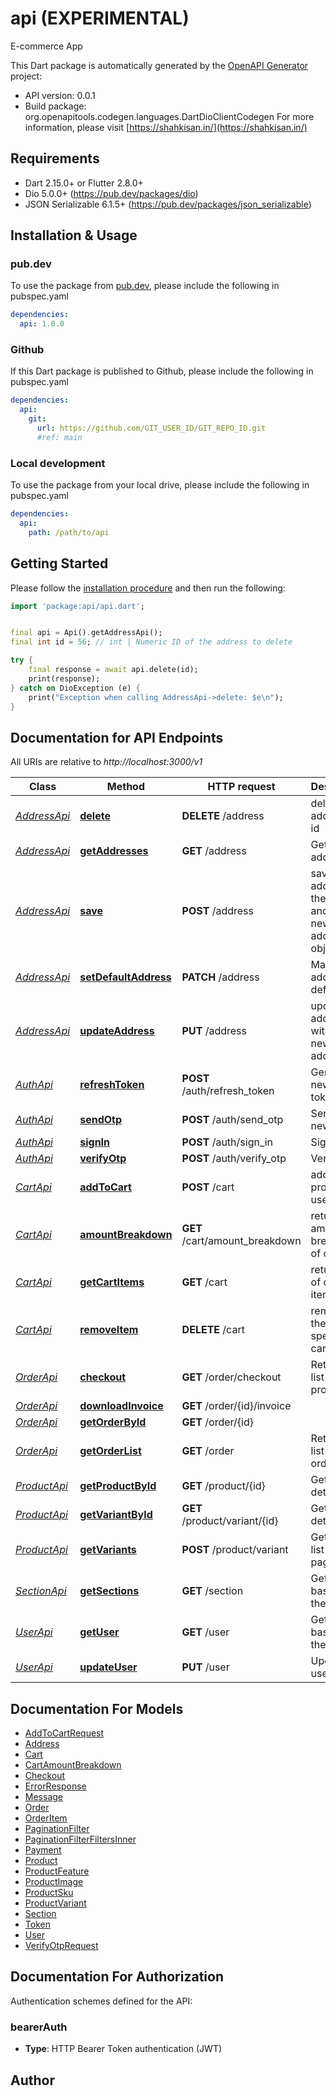 # api (EXPERIMENTAL)
E-commerce App

This Dart package is automatically generated by the [OpenAPI Generator](https://openapi-generator.tech) project:

- API version: 0.0.1
- Build package: org.openapitools.codegen.languages.DartDioClientCodegen
For more information, please visit [https://shahkisan.in/](https://shahkisan.in/)

## Requirements

* Dart 2.15.0+ or Flutter 2.8.0+
* Dio 5.0.0+ (https://pub.dev/packages/dio)
* JSON Serializable 6.1.5+ (https://pub.dev/packages/json_serializable)

## Installation & Usage

### pub.dev
To use the package from [pub.dev](https://pub.dev), please include the following in pubspec.yaml
```yaml
dependencies:
  api: 1.0.0
```

### Github
If this Dart package is published to Github, please include the following in pubspec.yaml
```yaml
dependencies:
  api:
    git:
      url: https://github.com/GIT_USER_ID/GIT_REPO_ID.git
      #ref: main
```

### Local development
To use the package from your local drive, please include the following in pubspec.yaml
```yaml
dependencies:
  api:
    path: /path/to/api
```

## Getting Started

Please follow the [installation procedure](#installation--usage) and then run the following:

```dart
import 'package:api/api.dart';


final api = Api().getAddressApi();
final int id = 56; // int | Numeric ID of the address to delete

try {
    final response = await api.delete(id);
    print(response);
} catch on DioException (e) {
    print("Exception when calling AddressApi->delete: $e\n");
}

```

## Documentation for API Endpoints

All URIs are relative to *http://localhost:3000/v1*

Class | Method | HTTP request | Description
------------ | ------------- | ------------- | -------------
[*AddressApi*](doc/AddressApi.md) | [**delete**](doc/AddressApi.md#delete) | **DELETE** /address | delete user address by id
[*AddressApi*](doc/AddressApi.md) | [**getAddresses**](doc/AddressApi.md#getaddresses) | **GET** /address | Get all user addresses
[*AddressApi*](doc/AddressApi.md) | [**save**](doc/AddressApi.md#save) | **POST** /address | save new address for the user and return new address object
[*AddressApi*](doc/AddressApi.md) | [**setDefaultAddress**](doc/AddressApi.md#setdefaultaddress) | **PATCH** /address | Mark the address as default
[*AddressApi*](doc/AddressApi.md) | [**updateAddress**](doc/AddressApi.md#updateaddress) | **PUT** /address | update the address with the new address
[*AuthApi*](doc/AuthApi.md) | [**refreshToken**](doc/AuthApi.md#refreshtoken) | **POST** /auth/refresh_token | Generate new access token
[*AuthApi*](doc/AuthApi.md) | [**sendOtp**](doc/AuthApi.md#sendotp) | **POST** /auth/send_otp | Send otp to new user
[*AuthApi*](doc/AuthApi.md) | [**signIn**](doc/AuthApi.md#signin) | **POST** /auth/sign_in | Sign In
[*AuthApi*](doc/AuthApi.md) | [**verifyOtp**](doc/AuthApi.md#verifyotp) | **POST** /auth/verify_otp | Verify OTP
[*CartApi*](doc/CartApi.md) | [**addToCart**](doc/CartApi.md#addtocart) | **POST** /cart | add product to user cart
[*CartApi*](doc/CartApi.md) | [**amountBreakdown**](doc/CartApi.md#amountbreakdown) | **GET** /cart/amount_breakdown | returns amount breakdown of cart
[*CartApi*](doc/CartApi.md) | [**getCartItems**](doc/CartApi.md#getcartitems) | **GET** /cart | returns list of cart items
[*CartApi*](doc/CartApi.md) | [**removeItem**](doc/CartApi.md#removeitem) | **DELETE** /cart | removes the specified cart item
[*OrderApi*](doc/OrderApi.md) | [**checkout**](doc/OrderApi.md#checkout) | **GET** /order/checkout | Returns a list of products
[*OrderApi*](doc/OrderApi.md) | [**downloadInvoice**](doc/OrderApi.md#downloadinvoice) | **GET** /order/{id}/invoice | 
[*OrderApi*](doc/OrderApi.md) | [**getOrderById**](doc/OrderApi.md#getorderbyid) | **GET** /order/{id} | 
[*OrderApi*](doc/OrderApi.md) | [**getOrderList**](doc/OrderApi.md#getorderlist) | **GET** /order | Returns a list of orders
[*ProductApi*](doc/ProductApi.md) | [**getProductById**](doc/ProductApi.md#getproductbyid) | **GET** /product/{id} | Get product detail
[*ProductApi*](doc/ProductApi.md) | [**getVariantById**](doc/ProductApi.md#getvariantbyid) | **GET** /product/variant/{id} | Get variant detail
[*ProductApi*](doc/ProductApi.md) | [**getVariants**](doc/ProductApi.md#getvariants) | **POST** /product/variant | Get variant list paginated
[*SectionApi*](doc/SectionApi.md) | [**getSections**](doc/SectionApi.md#getsections) | **GET** /section | Get section based on the device
[*UserApi*](doc/UserApi.md) | [**getUser**](doc/UserApi.md#getuser) | **GET** /user | Get user based on the token
[*UserApi*](doc/UserApi.md) | [**updateUser**](doc/UserApi.md#updateuser) | **PUT** /user | Update user


## Documentation For Models

 - [AddToCartRequest](doc/AddToCartRequest.md)
 - [Address](doc/Address.md)
 - [Cart](doc/Cart.md)
 - [CartAmountBreakdown](doc/CartAmountBreakdown.md)
 - [Checkout](doc/Checkout.md)
 - [ErrorResponse](doc/ErrorResponse.md)
 - [Message](doc/Message.md)
 - [Order](doc/Order.md)
 - [OrderItem](doc/OrderItem.md)
 - [PaginationFilter](doc/PaginationFilter.md)
 - [PaginationFilterFiltersInner](doc/PaginationFilterFiltersInner.md)
 - [Payment](doc/Payment.md)
 - [Product](doc/Product.md)
 - [ProductFeature](doc/ProductFeature.md)
 - [ProductImage](doc/ProductImage.md)
 - [ProductSku](doc/ProductSku.md)
 - [ProductVariant](doc/ProductVariant.md)
 - [Section](doc/Section.md)
 - [Token](doc/Token.md)
 - [User](doc/User.md)
 - [VerifyOtpRequest](doc/VerifyOtpRequest.md)


## Documentation For Authorization


Authentication schemes defined for the API:
### bearerAuth

- **Type**: HTTP Bearer Token authentication (JWT)


## Author



